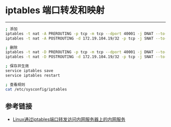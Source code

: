 # iptables 端口转发和映射
***
```sh
; 添加
iptables -t nat -A PREROUTING -p tcp -m tcp --dport 40001 -j DNAT --to-destination 172.19.104.19:27017
iptables -t nat -A POSTROUTING -d 172.19.104.19/32 -p tcp -j SNAT --to-source 172.19.104.28

; 删除
iptables -t nat -D PREROUTING -p tcp -m tcp --dport 40001 -j DNAT --to-destination 172.19.104.19:27017
iptables -t nat -D POSTROUTING -d 172.19.104.19/32 -p tcp -j SNAT --to-source 172.19.104.28

; 保存并生效
service iptables save
service iptables restart

; 查看规则
cat /etc/sysconfig/iptables
```

## 参考链接
- [Linux通过iptables端口转发访问内网服务器上的内网服务](http://hi.ktsee.com/635.html)